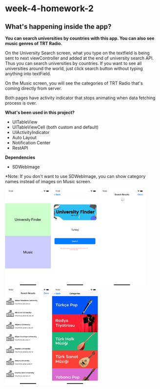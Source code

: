 # week-4-homework-2

## What's happening inside the app?

**You can search universities by countries with this app. You can also see music genres of TRT Radio.**

On the University Search screen, what you type on the textfield is being sent to next viewController and added at the end of university search API. Thus you can search universities by countries. If you want to see all universities around the world, just click search button without typing anything into textField.

On the Music screen, you will see the categories of TRT Radio that's coming directly from server.

Both pages have activity indicator that stops animating when data fetching process is over.

**What's been used in this project?**

- UITableView
- UITableViewCell (both custom and default)
- UIActivityIndicator
- Auto Layout
- Notification Center
- RestAPI

**Dependencies**

- SDWebImage

*Note: If you don't want to use SDWebImage, you can show category names instead of images on Music screen.

<img src="https://github.com/Protein-Swift-Bootcamp/week-4-homework-2-mahmutyazar/blob/main/week-4-hw-2/1.png" width="150" height="320"/> <img src="https://github.com/Protein-Swift-Bootcamp/week-4-homework-2-mahmutyazar/blob/main/week-4-hw-2/2.png" width="150" height="320"/> <img src="https://github.com/Protein-Swift-Bootcamp/week-4-homework-2-mahmutyazar/blob/main/week-4-hw-2/3.png" width="150" height="320"/> <img src="https://github.com/Protein-Swift-Bootcamp/week-4-homework-2-mahmutyazar/blob/main/week-4-hw-2/4.png" width="150" height="320"/> <img src="https://github.com/Protein-Swift-Bootcamp/week-4-homework-2-mahmutyazar/blob/main/week-4-hw-2/5.png" width="150" height="320"/>
